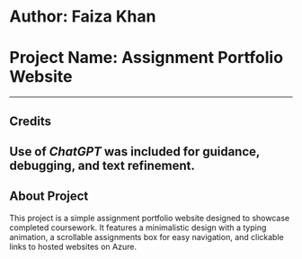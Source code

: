# Author: Faiza Khan
# Project Name: Assignment Portfolio Website
---
## Credits
Use of *ChatGPT* was included for guidance, debugging, and text refinement.
---
## About Project
This project is a simple assignment portfolio website designed to showcase completed coursework. It features a minimalistic design with a typing animation, a scrollable assignments box for easy navigation, and clickable links to hosted websites on Azure.
